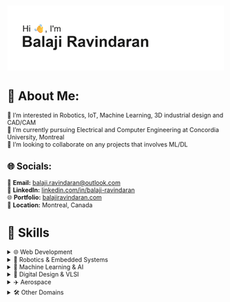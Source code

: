 <img src="header.png" alt="Balaji Ravindaran">

# 💫 About Me:
👀 I’m interested in Robotics, IoT, Machine Learning, 3D industrial design and CAD/CAM<br>🌱 I’m currently pursuing Electrical and Computer Engineering at Concordia University, Montreal<br>💞️ I’m looking to collaborate on any projects that involves ML/DL

## 🌐 Socials:
📧 **Email:** [balaji.ravindaran@outlook.com](mailto:balaji.ravindaran@outlook.com)  
🔗 **LinkedIn:** [linkedin.com/in/balaji-ravindaran](https://www.linkedin.com/in/balaji-ravindaran)  
🌐 **Portfolio:** [balajiravindaran.com](https://balajiravindaran.com)  
📍 **Location:** Montreal, Canada  

# 🧩 Skills
<details>
<summary>🌐 Web Development</summary>

### 🔧 Frontend Frameworks
![React.js](https://img.shields.io/badge/react-%2320232a.svg?style=for-the-badge&logo=react&logoColor=%2361DAFB )
![ASP.NET Web Forms](https://img.shields.io/badge/ASP.NET%20Web%20Forms-5C2D91?style=for-the-badge&logo=.net&logoColor=white )
![HTML/CSS](https://img.shields.io/badge/html5-%23E34F26.svg?style=for-the-badge&logo=html5&logoColor=white )
![Bootstrap](https://img.shields.io/badge/bootstrap-%23843CF6.svg?style=for-the-badge&logo=bootstrap&logoColor=white )
![jQuery](https://img.shields.io/badge/jquery-%230769AD.svg?style=for-the-badge&logo=jquery&logoColor=white )

### ⚙️ Backend & APIs
![ASP.NET Core MVC](https://img.shields.io/badge/ASP.NET%20Core%20MVC-5C2D91?style=for-the-badge&logo=.net&logoColor=white )
![C#](https://img.shields.io/badge/c%23-%23239120.svg?style=for-the-badge&logo=csharp&logoColor=white )
![RESTful API](https://img.shields.io/badge/RESTful%20API-FF0077?style=for-the-badge&logo=api&logoColor=white )
![Node.js](https://img.shields.io/badge/node.js-6DA55F?style=for-the-badge&logo=node.js&logoColor=white )

### 💾 Databases
![SQL Server](https://img.shields.io/badge/Microsoft%20SQL%20Server-CC2927?style=for-the-badge&logo=microsoft%20sql%20server&logoColor=white )
![MongoDB](https://img.shields.io/badge/MongoDB-%234ea94b.svg?style=for-the-badge&logo=mongodb&logoColor=white )

### 🛠 DevOps & Tools
![Git](https://img.shields.io/badge/git-%23F05033.svg?style=for-the-badge&logo=git&logoColor=white )
![Jenkins](https://img.shields.io/badge/jenkins-%232C5263.svg?style=for-the-badge&logo=jenkins&logoColor=white )
![Jira](https://img.shields.io/badge/jira-%230A0FFF.svg?style=for-the-badge&logo=jira&logoColor=white )
![AWS Amplify](https://img.shields.io/badge/AWS%20Amplify-FF9900?style=for-the-badge&logo=amazon-aws&logoColor=white )
<hr/>
</details>


<details>
<summary>🤖 Robotics & Embedded Systems</summary>

### 🤖 Platforms
![Arduino](https://img.shields.io/badge/-Arduino-00979D?style=for-the-badge&logo=Arduino&logoColor=white )
![ATmega16 Microcontroller](https://img.shields.io/badge/ATmega16%20Microcontroller-black?style=for-the-badge&logo=atmel&logoColor=white )
![ROS](https://img.shields.io/badge/ROS-2C8489?style=for-the-badge&logo=ros&logoColor=white )

### 🛰 Technologies
![Sensor Fusion](https://img.shields.io/badge/Sensor%20Fusion-CC2927?style=for-the-badge&logo=arduino&logoColor=white )
![Gesture Recognition](https://img.shields.io/badge/Gesture%20Recognition-007ACC?style=for-the-badge&logo=hand-rock-o&logoColor=white )
![Control Systems](https://img.shields.io/badge/Control%20Systems-CC2927?style=for-the-badge&logo=arduino&logoColor=white )
![Embedded Systems](https://img.shields.io/badge/Embedded%20Systems-007ACC?style=for-the-badge&logo=arduino&logoColor=white )

### 🚀 Applications
![Robotic Arms](https://img.shields.io/badge/Robotic%20Arms-5C2D91?style=for-the-badge&logo=robotics&logoColor=white )
![Autonomous Navigation](https://img.shields.io/badge/Autonomous%20Navigation-5C2D91?style=for-the-badge&logo=robotics&logoColor=white )
![Human-Robot Interaction](https://img.shields.io/badge/Human--Robot%20Interaction-007ACC?style=for-the-badge&logo=robotics&logoColor=white )
<hr/>
</details>

<details>
<summary> 🧠 Machine Learning & AI</summary>

### 🧠 Frameworks & Libraries
![Scikit-learn](https://img.shields.io/badge/scikit--learn-%23F7931E.svg?style=for-the-badge&logo=scikit-learn&logoColor=white )
![TensorFlow](https://img.shields.io/badge/TensorFlow-%23FF6F00.svg?style=for-the-badge&logo=tensorflow&logoColor=white )
![Keras](https://img.shields.io/badge/Keras-%23D00000.svg?style=for-the-badge&logo=keras&logoColor=white )
![PyTorch](https://img.shields.io/badge/PyTorch-%23EE4C2C.svg?style=for-the-badge&logo=pytorch&logoColor=white )

### 📊 Techniques & Domains
![Deep Learning](https://img.shields.io/badge/Deep%20Learning-000000?style=for-the-badge&logo=no-logo&logoColor=white )
![Natural Language Processing (NLP)](https://img.shields.io/badge/NLP-ffffff?style=for-the-badge&logo=no-logo&logoColor=white )
![Image Segmentation](https://img.shields.io/badge/Image%20Segmentation-ffffff?style=for-the-badge&logo=no-logo&logoColor=white )
![Recommendation Systems](https://img.shields.io/badge/Recommendation%20Systems-7F00FF?style=for-the-badge&logo=no-logo&logoColor=white )
![Sentiment Analysis](https://img.shields.io/badge/Sentiment%20Analysis-FBBC05?style=for-the-badge&logo=no-logo&logoColor=white )

### 🧪 Tools & Platforms
![MATLAB](https://img.shields.io/badge/matlab-%23ffffff.svg?style=for-the-badge&logo=Matplotlib&logoColor=black )
![Python](https://img.shields.io/badge/python-3670A0?style=for-the-badge&logo=python&logoColor=ffdd54 )
![Google Colab](https://img.shields.io/badge/Google%20Colab-FBBC05?style=for-the-badge&logo=googlecolab&logoColor=white )
<hr/>
</details>

<details>
<summary> 💾 Digital Design & VLSI </summary>

### 🧑‍💻 Languages
![VHDL](https://img.shields.io/badge/VHDL-ffffff?style=for-the-badge&logo=no-logo&logoColor=white )
![SystemVerilog](https://img.shields.io/badge/SystemVerilog-FFA500?style=for-the-badge&logo=no-logo&logoColor=white )

### 🧰 Tools
![ModelSim](https://img.shields.io/badge/ModelSim-ff0000?style=for-the-badge&logo=no-logo&logoColor=white )
![Synopsys Tools](https://img.shields.io/badge/Synopsys%20Tools-000000?style=for-the-badge&logo=no-logo&logoColor=white )
![UVM](https://img.shields.io/badge/UVM-FFA500?style=for-the-badge&logo=no-logo&logoColor=white )

### 🧮 Techniques
![Formal Verification](https://img.shields.io/badge/Formal%20Verification-7F00FF?style=for-the-badge&logo=no-logo&logoColor=white )
![RTL Design](https://img.shields.io/badge/RTL%20Design-ff0000?style=for-the-badge&logo=no-logo&logoColor=white )
![Finite State Machines (FSM)](https://img.shields.io/badge/Finite%20State%20Machines%20-ff0000?style=for-the-badge&logo=no-logo&logoColor=white )
<hr/>
</details>



<details>
<summary> ✈️ Aerospace </summary>

### 📐 Standards & Protocols
![RTCA Standards](https://img.shields.io/badge/RTCA%20Standards-ffff00?style=for-the-badge&logo=no-logo&logoColor=white )
![ARINC Standards](https://img.shields.io/badge/ARINC%20Standards-ffff00?style=for-the-badge&logo=no-logo&logoColor=white )

### 🛰 Systems
![IFEC Systems](https://img.shields.io/badge/IFEC%20Systems-90EE90?style=for-the-badge&logo=no-logo&logoColor=white )
![ISPSS - Integrated Seat Power Supply System](https://img.shields.io/badge/ISPSS%20-%20Integrated%20Seat%20Power%20Supply%20System-000000?style=for-the-badge&logo=no-logo&logoColor=white )
![Cabin Management System (CMS)](https://img.shields.io/badge/Cabin%20Management%20System%20(CMS)-90EE90?style=for-the-badge&logo=no-logo&logoColor=white)

### 📄 Design & Documentation
![Configuration Tables](https://img.shields.io/badge/Configuration%20Tables-007ACC?style=for-the-badge&logo=no-logo&logoColor=white )
![ESSD & OnePagers](https://img.shields.io/badge/ESSD%20%26%20OnePagers-ff0000?style=for-the-badge&logo=no-logo&logoColor=white )
![DCR](https://img.shields.io/badge/DCR-7F00FF?style=for-the-badge&logo=no-logo&logoColor=white )
![SCM & TRD](https://img.shields.io/badge/SCM%20%26%20TRD-ffffff?style=for-the-badge&logo=no-logo&logoColor=white )
![QTP](https://img.shields.io/badge/QTP-7F00FF?style=for-the-badge&logo=no-logo&logoColor=white )
![FTP](https://img.shields.io/badge/FTP-ffffff?style=for-the-badge&logo=no-logo&logoColor=white )
![Technical Writing](https://img.shields.io/badge/Technical%20Writing-90EE90?style=for-the-badge&logo=no-logo&logoColor=white )
<hr/>
</details>



<details>
<summary> 🛠 Other Domains </summary>

### 🌐 IoT & Networking
![MQTT Protocol](https://img.shields.io/badge/MQTT%20Protocol-ff0000?style=for-the-badge&logo=no-logo&logoColor=white )
![NodeMCU ESP8266](https://img.shields.io/badge/NodeMCU%20ESP8266-f0f000?style=for-the-badge&logo=no-logo&logoColor=white )

### 🧑‍🏫 Languages & Tools
![French - Intermediate](https://img.shields.io/badge/French%20-%20Intermediate-000000?style=for-the-badge&logo=no-logo&logoColor=white )
![English - Fluent](https://img.shields.io/badge/English%20-%20Fluent-ffffff?style=for-the-badge&logo=no-logo&logoColor=white )
![Microsoft Office Suite](https://img.shields.io/badge/Microsoft%20Office%20Suite-ff0000?style=for-the-badge&logo=no-logo&logoColor=white )
![LaTeX](https://img.shields.io/badge/LaTeX-%23008080?style=for-the-badge&logo=latex&logoColor=white )
![Technical Writing](https://img.shields.io/badge/Technical%20Writing-ffffff?style=for-the-badge&logo=no-logo&logoColor=white )

### 🧑‍🤝‍🧑 Interpersonal Skills
![Team Collaboration](https://img.shields.io/badge/Team%20Collaboration-FFA500?style=for-the-badge&logo=no-logo&logoColor=white )
![Problem Solving](https://img.shields.io/badge/Problem%20Solving-0000FF?style=for-the-badge&logo=no-logo&logoColor=white )
![Time Management](https://img.shields.io/badge/Time%20Management-FFA500?style=for-the-badge&logo=no-logo&logoColor=white )
![Adaptability](https://img.shields.io/badge/Adaptability-000000?style=for-the-badge&logo=no-logo&logoColor=white )
![Leadership](https://img.shields.io/badge/Leadership-7F00FF?style=for-the-badge&logo=no-logo&logoColor=white )
![Communication](https://img.shields.io/badge/Communication-000000?style=for-the-badge&logo=no-logo&logoColor=white )
![Critical Thinking](https://img.shields.io/badge/Critical%20Thinking-7F00FF?style=for-the-badge&logo=no-logo&logoColor=white )
![Conflict Resolution](https://img.shields.io/badge/Conflict%20Resolution-0000FF?style=for-the-badge&logo=no-logo&logoColor=white )
<hr/>
</details>
